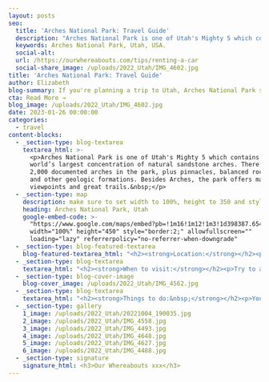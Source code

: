 ```yaml
---
layout: posts
seo:
  title: 'Arches National Park: Travel Guide'
  description: "Arches National Park is one of Utah's Mighty 5 which contains the world’s largest concentration of natural sandstone arches. There are\_over 2,000\_documented arches in the park, plus pinnacles, balanced rocks, fins, and other geologic formations.\_Besides Arches, the park offers many viewpoints and great trails. "
  keywords: Arches National Park, Utah, USA.
  social-alt:
  url: /https://ourwhereabouts.com/tips/renting-a-car
  social-share_image: /uploads/2022_Utah/IMG_4602.jpg
title: 'Arches National Park: Travel Guide'
author: Elizabeth
blog-summary: If you're planning a trip to Utah, Arches National Park should be on your list
cta: Read More →
blog_image: /uploads/2022_Utah/IMG_4602.jpg
date: 2023-01-26 00:00:00
categories:
  - travel
content-blocks:
  - _section-type: blog-textarea
    textarea_html: >-
      <p>Arches National Park is one of Utah's Mighty 5 which contains the
      world’s largest concentration of natural sandstone arches. There are over
      2,000 documented arches in the park, plus pinnacles, balanced rocks, fins,
      and other geologic formations. Besides Arches, the park offers many
      viewpoints and great trails.&nbsp;</p>
  - _section-type: map
    description: make sure to set width to 100%, height to 350 and style to border 2
    heading: Arches National Park, Utah
    google-embed-code: >-
      "https://www.google.com/maps/embed?pb=!1m16!1m12!1m3!1d398387.6543834249!2d-109.86582701201284!3d38.73150082760118!2m3!1f0!2f0!3f0!3m2!1i1024!2i768!4f13.1!2m1!1sarches%20national%20park!5e0!3m2!1sen!2sil!4v1674731934017!5m2!1sen!2sil"
      width="100%" height="450" style="border:2;" allowfullscreen=""
      loading="lazy" referrerpolicy="no-referrer-when-downgrade"
  - _section-type: blog-featured-textarea
    blog-featured-textarea_html: "<h2><strong>Location:</strong></h2><p>Arches National Park is located near Moab, Utah. Other ways to get there are:<br />• Grand Junction, CO - 110 miles.<br />• Salt Lake City, UT - 236 miles.<br />• Denver, CO - 360 miles.</p><p>\_</p><h2><strong>Entrance Fee:</strong></h2><p>Admission to Arches National Park is good for seven days. You can come and go any time with your seven-day pass.</p><p><strong>• Private Vehicle Fee - $30.00</strong><br />Admits one private, non-commercial vehicle (15-passenger capacity or less) and all its occupants.</p><p><strong>• Motorcycle Fee - $25.00</strong><br />Admits a private, non-commercial motorcycle and its riders.</p><p><strong>• ​​​​​​​Per Person - $15.00</strong><br />Admits one individual with no car. Typically used for bicyclists, hikers, and pedestrians. Youth 15 and under are admitted free.</p><p><br />We suggest getting a USA National Parks Pass for just $80 and saving money if you’re planning on visiting multiple National Parks in a year.</p><p>\_</p><h2><strong>Where to stay:</strong></h2><p>Moab is the best place to stay it is very close by and has a variety of places to stay that can fit any budget. There are also camping grounds around the area where you can stay.</p>"
  - _section-type: blog-textarea
    textarea_html: "<h2><strong>When to visit:</strong></h2><p>Try to avoid April-September because it’s the busiest time to visit and the summer temperatures can exceed 100 degrees, which can make exploring the park's trails very uncomfortable especially since there is no shade. The best visit is October-March when the weather is much cooler and the crowds are fewer.</p><p>\_</p><h2><strong>How long to stay:</strong></h2><p>You can see Arches National park in a day, but if you’d like to explore a little more and be able to do all the hikes it’s best to spend 2 days in the park.</p><p>\_</p><h2><strong>Reservations:</strong></h2><p>Timed Entry Tickets will be available in block releases 3 months in advance. You can book reservations between April 1 through October 31, 2023. Visitors may enter the park before 7 am and after 4 pm without a timed entry ticket. You'll have a one-hour window to enter the park from the time you booked your entry. Reservation is per vehicle.<br />To make reservations <a href=\"https://www.recreation.gov/timed-entry/10088426\">click here!</a></p>"
  - _section-type: blog-cover-image
    blog-cover_image: /uploads/2022_Utah/IMG_4562.jpg
  - _section-type: blog-textarea
    textarea_html: "<h2><strong>Things to do:&nbsp;</strong></h2><p>You won’t be bored in Arches National Park. There are so many Arches you can explore.</p><p><strong>• La Sal Mountains Viewpoint:&nbsp;</strong>A great spot to see a view of The Organ, Tower of Babel, Sheep Rock, and Three Gossips. No hiking is needed, just park your car and enjoy the scenery.</p><p>\_</p><p><strong>• Park Avenue:&nbsp;</strong>A great viewpoint to check out while in Arches National Park. If you've got time there's an easy and short trail here, 1.8 mile RT (1.1 km).</p><p>\_</p><p><strong>• Balanced Rock: </strong>This is a cool sight to see. There are plenty of parking spots, the trail is paved and you can go all the way around the Balanced Rock.<br />Length: 0.3 miles (0.4 km).</p><p><br /><strong>• Delicate Arch:&nbsp;</strong>Delicate Arch is Arches National Park's Crown jewel and the best time to hike Delicate Arch Trail is at sunset.<br />Trail Length: 3.4 miles (5.6 km).<br />Time: 2-3 hours.<br />Difficulty: Moderate (Hard for beginners)<br />Elevation Gain: 480 feet.</p><p><br /><strong>• Windows Loop &amp; Turret Arch Trail:&nbsp;</strong>Nice arch set in a really interesting rock formation. The walk here from the parking area is brief and easy.<br />Length: 1.1 miles (1.9 km).</p><p>\_</p><p><strong>• Double &nbsp;O Arch: </strong>The second largest arch within the Devils Garden area. As the name implies, there are two arches here and the landscape is beautiful.<br />Length: 4.1 miles (6.6km).<br />Elevation Gain: 5,150 feet.<br />Difficulty: Hard.</p><p>\_</p><p><strong>• Skyline Arch:&nbsp;</strong><span style=\"font-size: var(--font-size); color: var(--color-carbon); font-family: var(--font-family); letter-spacing: 0.01rem;\">The parking lot is just a pull-off, and very small. You can see this arch right from the road, no need to hike in you choose not to, but if you do, the hike is short and nice.</span><br />Trail Length: 0.2 miles (0.3 km)</p><p>\_</p><p><strong>• Sand Dune Arch:&nbsp;</strong>You walk through a pretty tight canyon with soft sand and then surprise, there’s the arch. It’s a good size and has lots of fun rocks to explore all around.<br />​​​​​​Length: 0.4 miles (0.6 km).<br />Difficulty: Easy.</p><p><br /><strong>• Broken Arch:&nbsp;</strong>Cool arch that requires hiking through a lot of grass feild and sand.<br />Legnth: 1 mile (1.6 km).<br />Difficulty: Easy.</p><p>\_</p><h2><strong>Tips:</strong></h2><p>•There's no food around, not even a vending machine. Bring your own snacks and food.<br />•No Pets allowed.<br />•Leave no trace.</p>"
  - _section-type: gallery
    1_image: /uploads/2022_Utah/20221004_190035.jpg
    2_image: /uploads/2022_Utah/IMG_4558.jpg
    3_image: /uploads/2022_Utah/IMG_4493.jpg
    4_image: /uploads/2022_Utah/IMG_4648.jpg
    5_image: /uploads/2022_Utah/IMG_4627.jpg
    6_image: /uploads/2022_Utah/IMG_4488.jpg
  - _section-type: signature
    signature_html: <h3>Our Whereabouts xxx</h3>
---
```

